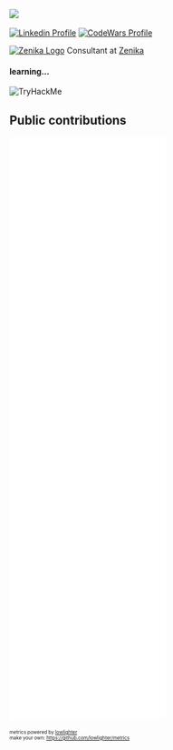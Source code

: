 ![](header.png)

<p>
  <a href="https://www.linkedin.com/in/sylvain-lavazais"><img src="https://img.shields.io/badge/linkedin-sylvain_lavazais-blue.png" alt="Linkedin Profile" /></a>
  <a href="https://www.codewars.com/users/lavazais-sylvain"><img src="https://www.codewars.com/users/lavazais-sylvain/badges/small" alt="CodeWars Profile" /></a>
</p>

<p>
  <a href="https://zenika.com/en-US"><img src="https://zenika.com/static/images/favicon-16x16.png" alt="Zenika Logo" /></a>
  Consultant at <a href="https://zenika.com/en-US">Zenika</a>
</p>

#### learning...

<img src="https://tryhackme-badges.s3.amazonaws.com/Li77leSh4rk.png" alt="TryHackMe">

## Public contributions

![Metrics](./github-metrics.svg)

<div style="font-size: 0.6em">
metrics powered by <a href="https://github.com/lowlighter">lowlighter</a></br>
make your own: <a href="https://github.com/lowlighter/metrics">https://github.com/lowlighter/metrics</a>
</div>

